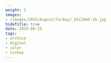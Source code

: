 ```yaml
---
weight: 1
images:
- /images/2025/August/Turkey/_DSC2845-16.jpg
hideTitle: true
date: 2025-08-25
tags:
- archive
- digital
- color
- turkey
---
```



